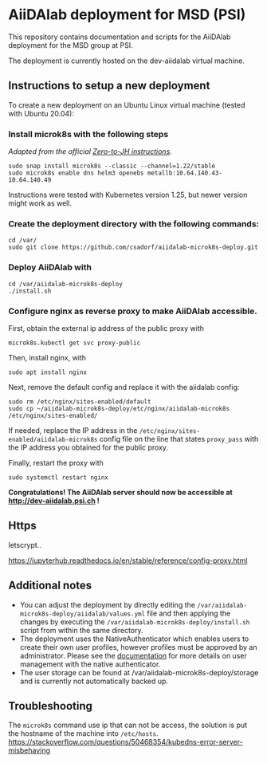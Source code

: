 # AiiDAlab deployment for MSD (PSI)

This repository contains documentation and scripts for the AiiDAlab
 deployment for the MSD group at PSI.

The deployment is currently hosted on the dev-aiidalab virtual machine.

## Instructions to setup a new deployment

To create a new deployment on an Ubuntu Linux virtual machine
(tested with Ubuntu 20.04):

### Install microk8s with the following steps

_Adapted from the official [Zero-to-JH instructions][ztjh-microk8s]._
```console
sudo snap install microk8s --classic --channel=1.22/stable
sudo microk8s enable dns helm3 openebs metallb:10.64.140.43-10.64.140.49
```
Instructions were tested with Kubernetes version 1.25, but newer version
might work as well.
### Create the deployment directory with the following commands:
```console
cd /var/
sudo git clone https://github.com/csadorf/aiidalab-microk8s-deploy.git
```

### Deploy AiiDAlab with

```console
cd /var/aiidalab-microk8s-deploy
./install.sh
```

### Configure nginx as reverse proxy to make AiiDAlab accessible.

First, obtain the external ip address of the public proxy with
```console
microk8s.kubectl get svc proxy-public
```

Then, install nginx, with
```console
sudo apt install nginx
```
Next, remove the default config and replace it with the aiidalab config:
```console
sudo rm /etc/nginx/sites-enabled/default
sudo cp ~/aiidalab-microk8s-deploy/etc/nginx/aiidalab-microk8s /etc/nginx/sites-enabled/
```
If needed, replace the IP address in the
`/etc/nginx/sites-enabled/aiidalab-microk8s` config file on the line that
states `proxy_pass` with the IP address you obtained for the public proxy.

Finally, restart the proxy with
```console
sudo systemctl restart nginx
```

**Congratulations! The AiiDAlab server should now be accessible at
http://dev-aiidalab.psi.ch !**

## Https

letscrypt..

https://jupyterhub.readthedocs.io/en/stable/reference/config-proxy.html

## Additional notes

- You can adjust the deployment by directly editing the
`/var/aiidalab-microk8s-deploy/aiidalab/values.yml` file and then applying the changes
by executing the `/var/aiidalab-microk8s-deploy/install.sh` script from within the
same directory.
- The deployment uses the NativeAuthenticator which enables users to create
their own user profiles, however profiles must be approved by an administrator.
Please see the [documentation][native-authenticator-docs] for more details on
user management with the native authenticator.
- The user storage can be found at /var/aiidalab-microk8s-deploy/storage and is currently not automatically backed up.

[ztjh-microk8s]: https://zero-to-jupyterhub.readthedocs.io/en/stable/kubernetes/other-infrastructure/step-zero-microk8s.html
[native-authenticator-docs]: https://native-authenticator.readthedocs.io/en/latest/

## Troubleshooting

The `microk8s` command use ip that can not be access, the solution is put the hostname of the machine into `/etc/hosts`.
https://stackoverflow.com/questions/50468354/kubedns-error-server-misbehaving
